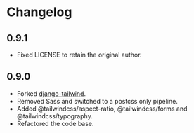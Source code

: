 # Changelog

## 0.9.1

- Fixed LICENSE to retain the original author.

## 0.9.0

- Forked [django-tailwind](https://github.com/timonweb/django-tailwind).
- Removed Sass and switched to a postcss only pipeline.
- Added @tailwindcss/aspect-ratio, @tailwindcss/forms and @tailwindcss/typography.
- Refactored the code base.
